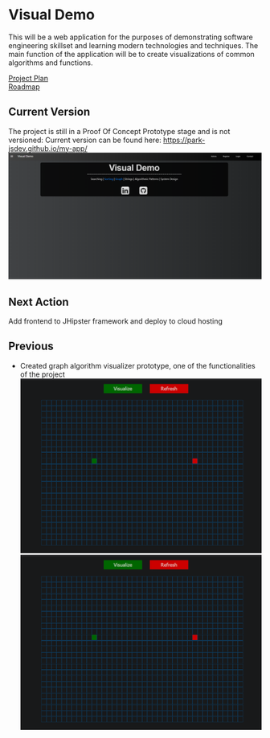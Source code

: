 # Visual Demo

This will be a web application for the purposes of demonstrating software engineering skillset and learning modern technologies and techniques.
The main function of the application will be to create visualizations of common algorithms and functions.

[Project Plan](ProjectPlan.md)\
[Roadmap](https://trello.com/b/VTMX8l4A)

## Current Version
The project is still in a Proof Of Concept Prototype stage and is not versioned:
Current version can be found here: https://park-jsdev.github.io/my-app/
![](Capture.png)

## Next Action
Add frontend to JHipster framework and deploy to cloud hosting


## Previous
- Created graph algorithm visualizer prototype, one of the functionalities of the project
![](VisualizerPrototype/visualdemoMain/gif1.gif)
![](VisualizerPrototype/visualdemoMain/gif2.gif)

